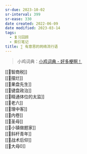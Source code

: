 ```yaml
---
sr-due: 2023-10-02
sr-interval: 399
sr-ease: 330
date created: 2022-06-09
date modified: 2023-03-14
tags:
  - 复习回顾
  - 索引笔记
title: ∑ 有意思的网络流行语
---
```


>小鸡词典：[小鸡词典 - 好多梗啊！](https://jikipedia.com/)

[[🐤智商税]]  
[[🐤摆烂]]  
[[🐤果盘先生]]  
[[🐤键盘政治]]  
[[🐤精通体位的太监]]  
[[🐤老六]]  
[[🐤理中客]]  
[[🐤内卷]]  
[[🐤圣母]]  
[[🐤小镇做题家]]  
[[🐤斜杆青年]]  
[[🐤战术后仰]]  
[[🐤大母0]]
